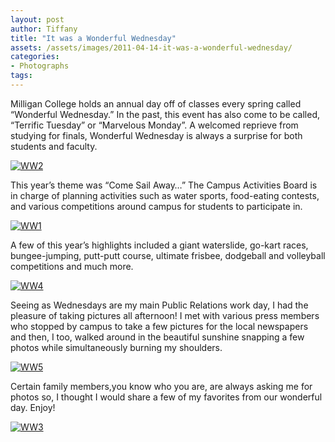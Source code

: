 ```yaml
---
layout: post
author: Tiffany
title: "It was a Wonderful Wednesday"
assets: /assets/images/2011-04-14-it-was-a-wonderful-wednesday/
categories: 
- Photographs
tags: 
---
```


Milligan College holds an annual day off of classes every spring called “Wonderful Wednesday.” In the past, this event has also come to be called, “Terrific Tuesday” or “Marvelous Monday”. A welcomed reprieve from studying for finals, Wonderful Wednesday is always a surprise for both students and faculty.

[![](jekyll_uploads/2011/04/WW2-575x383.jpg "WW2")](http://www.sweetpeonies.com/2011/04/it-was-a-wonderful-wednesday/ww2/)

This year’s theme was “Come Sail Away…” The Campus Activities Board is in charge of planning activities such as water sports, food-eating contests, and various competitions around campus for students to participate in.

[![](jekyll_uploads/2011/04/WW1-575x383.jpg "WW1")](http://www.sweetpeonies.com/2011/04/it-was-a-wonderful-wednesday/ww1/)

A few of this year’s highlights included a giant waterslide, go-kart races, bungee-jumping, putt-putt course, ultimate frisbee, dodgeball and volleyball competitions and much more.

[![](jekyll_uploads/2011/04/WW4-325x487.jpg "WW4")](http://www.sweetpeonies.com/2011/04/it-was-a-wonderful-wednesday/ww4/)

Seeing as Wednesdays are my main Public Relations work day, I had the pleasure of taking pictures all afternoon! I met with various press members who stopped by campus to take a few pictures for the local newspapers and then, I too, walked around in the beautiful sunshine snapping a few photos while simultaneously burning my shoulders.

[![](jekyll_uploads/2011/04/WW5-575x383.jpg "WW5")](http://www.sweetpeonies.com/2011/04/it-was-a-wonderful-wednesday/ww5/)

Certain family members,you know who you are, are always asking me for photos so, I thought I would share a few of my favorites from our wonderful day. Enjoy!

[![](jekyll_uploads/2011/04/WW3-575x383.jpg "WW3")](http://www.sweetpeonies.com/2011/04/it-was-a-wonderful-wednesday/ww3/)